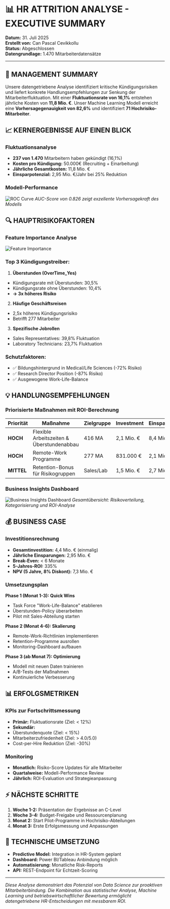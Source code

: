 # 📊 HR ATTRITION ANALYSE - EXECUTIVE SUMMARY

**Datum:** 31. Juli 2025  
**Erstellt von:** Can Pascal Cevikkollu  
**Status:** Abgeschlossen  
**Datengrundlage:** 1.470 Mitarbeiterdatensätze

---

## 🎯 MANAGEMENT SUMMARY

Unsere datengetriebene Analyse identifiziert kritische Kündigungsrisiken und liefert konkrete Handlungsempfehlungen zur Senkung der Mitarbeiterfluktuation. Mit einer **Fluktuationsrate von 16,1%** entstehen jährliche Kosten von **11,8 Mio. €**. Unser Machine Learning Modell erreicht eine **Vorhersagegenauigkeit von 82,6%** und identifiziert **71 Hochrisiko-Mitarbeiter**.

## 📈 KERNERGEBNISSE AUF EINEN BLICK

### Fluktuationsanalyse
- **237 von 1.470** Mitarbeitern haben gekündigt (16,1%)
- **Kosten pro Kündigung:** 50.000€ (Recruiting + Einarbeitung)
- **Jährliche Gesamtkosten:** 11,8 Mio. €
- **Einsparpotenzial:** 2,95 Mio. €/Jahr bei 25% Reduktion

### Modell-Performance
![ROC Curve](visualizations/figures/roc_curve.png)
*AUC-Score von 0.826 zeigt exzellente Vorhersagekraft des Modells*

## 🔍 HAUPTRISIKOFAKTOREN

### Feature Importance Analyse
![Feature Importance](visualizations/figures/feature_importance.png)

### Top 3 Kündigungstreiber:
1. **Überstunden (OverTime_Yes)**
  - Kündigungsrate mit Überstunden: 30,5%
  - Kündigungsrate ohne Überstunden: 10,4%
  - **→ 3x höheres Risiko**

2. **Häufige Geschäftsreisen**
  - 2,5x höheres Kündigungsrisiko
  - Betrifft 277 Mitarbeiter

3. **Spezifische Jobrollen**
  - Sales Representatives: 39,8% Fluktuation
  - Laboratory Technicians: 23,7% Fluktuation

### Schutzfaktoren:
- ✅ Bildungshintergrund in Medical/Life Sciences (-72% Risiko)
- ✅ Research Director Position (-87% Risiko)
- ✅ Ausgewogene Work-Life-Balance

## 💡 HANDLUNGSEMPFEHLUNGEN

### Priorisierte Maßnahmen mit ROI-Berechnung

| Priorität | Maßnahme | Zielgruppe | Investment | Einsparung/Jahr | ROI |
|-----------|----------|------------|------------|-----------------|-----|
| **HOCH** | Flexible Arbeitszeiten & Überstundenabbau | 416 MA | 2,1 Mio. € | 8,4 Mio. € | **4,0x** |
| **HOCH** | Remote-Work Programme | 277 MA | 831.000 € | 2,1 Mio. € | **2,5x** |
| **MITTEL** | Retention-Bonus für Risikogruppen | Sales/Lab | 1,5 Mio. € | 2,7 Mio. € | **1,8x** |

### Business Insights Dashboard
![Business Insights Dashboard](visualizations/figures/business_insights_dashboard.png)
*Gesamtübersicht: Risikoverteilung, Kategorisierung und ROI-Analyse*

## 💰 BUSINESS CASE

### Investitionsrechnung
- **Gesamtinvestition:** 4,4 Mio. € (einmalig)
- **Jährliche Einsparungen:** 2,95 Mio. €
- **Break-Even:** < 6 Monate
- **5-Jahres-ROI:** 335%
- **NPV (5 Jahre, 8% Diskont):** 7,3 Mio. €

### Umsetzungsplan

**Phase 1 (Monat 1-3): Quick Wins**
- Task Force "Work-Life-Balance" etablieren
- Überstunden-Policy überarbeiten
- Pilot mit Sales-Abteilung starten

**Phase 2 (Monat 4-6): Skalierung**
- Remote-Work-Richtlinien implementieren
- Retention-Programme ausrollen
- Monitoring-Dashboard aufbauen

**Phase 3 (ab Monat 7): Optimierung**
- Modell mit neuen Daten trainieren
- A/B-Tests der Maßnahmen
- Kontinuierliche Verbesserung

## 📊 ERFOLGSMETRIKEN

### KPIs zur Fortschrittsmessung
- **Primär:** Fluktuationsrate (Ziel: < 12%)
- **Sekundär:** 
 - Überstundenquote (Ziel: < 15%)
 - Mitarbeiterzufriedenheit (Ziel: > 4.0/5.0)
 - Cost-per-Hire Reduktion (Ziel: -30%)

### Monitoring
- **Monatlich:** Risiko-Score Updates für alle Mitarbeiter
- **Quartalweise:** Modell-Performance Review
- **Jährlich:** ROI-Evaluation und Strategieanpassung

## ⚡ NÄCHSTE SCHRITTE

1. **Woche 1-2:** Präsentation der Ergebnisse an C-Level
2. **Woche 3-4:** Budget-Freigabe und Ressourcenplanung
3. **Monat 2:** Start Pilot-Programme in Hochrisiko-Abteilungen
4. **Monat 3:** Erste Erfolgsmessung und Anpassungen

## 🔧 TECHNISCHE UMSETZUNG

- **Predictive Model:** Integration in HR-System geplant
- **Dashboard:** Power BI/Tableau Anbindung möglich
- **Automatisierung:** Monatliche Risk-Reports
- **API:** REST-Endpoint für Echtzeit-Scoring

---


*Diese Analyse demonstriert das Potenzial von Data Science zur proaktiven Mitarbeiterbindung. Die Kombination aus statistischer Analyse, Machine Learning und betriebswirtschaftlicher Bewertung ermöglicht datengetriebene HR-Entscheidungen mit messbarem ROI.*
